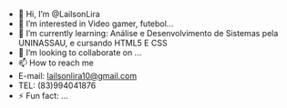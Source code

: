 - 👋 Hi, I’m @LailsonLira
- 👀 I’m interested in Video gamer, futebol...
- 🌱 I’m currently learning: Análise e Desenvolvimento de Sistemas pela UNINASSAU, e cursando HTML5 E CSS
- 💞️ I’m looking to collaborate on ...
- 📫 How to reach me
- E-mail: lailsonlira10@gmail.com
- TEL: (83)994041876
- ⚡ Fun fact: ...

<!---
LailsonLira/LailsonLira is a ✨ special ✨ repository because its `README.md` (this file) appears on your GitHub profile.
You can click the Preview link to take a look at your changes.
--->
